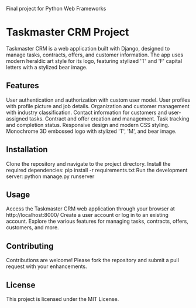 Final project for Python Web Frameworks

# Taskmaster CRM Project
Taskmaster CRM is a web application built with Django, designed to manage tasks, contracts, offers, and customer information. The app uses modern heraldic art style for its logo, featuring stylized 'T' and 'F' capital letters with a stylized bear image.

## Features
User authentication and authorization with custom user model.
User profiles with profile picture and job details.
Organization and customer management with industry classification.
Contact information for customers and user-assigned tasks.
Contract and offer creation and management.
Task tracking and completion status.
Responsive design and modern CSS styling.
Monochrome 3D embossed logo with stylized 'T', 'M', and bear image.
## Installation
Clone the repository and navigate to the project directory.
Install the required dependencies: pip install -r requirements.txt
Run the development server: python manage.py runserver
## Usage
Access the Taskmaster CRM web application through your browser at http://localhost:8000/
Create a user account or log in to an existing account.
Explore the various features for managing tasks, contracts, offers, customers, and more.

## Contributing
Contributions are welcome! Please fork the repository and submit a pull request with your enhancements.

## License
This project is licensed under the MIT License.
